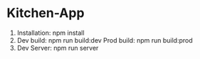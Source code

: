 # Kitchen-App

1. Installation: npm install
2. Dev build: npm run build:dev
   Prod build: npm run build:prod
3. Dev Server: npm run server
